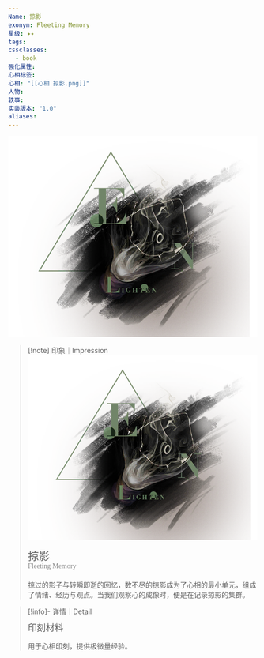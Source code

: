 ```yaml
---
Name: 掠影
exonym: Fleeting Memory
星级: ✦✦
tags: 
cssclasses:
  - book
强化属性: 
心相标签: 
心相: "[[心相 掠影.png]]"
人物: 
轶事: 
实装版本: "1.0"
aliases: 
---
```

![cover](assets/掠影｜Fleeting%20Memory.assets/心相%20掠影.png)

> [!note] 印象｜Impression
> ![心相 掠影|inlL|300](assets/掠影｜Fleeting%20Memory.assets/心相%20掠影.png)
> <p style="font-family: '家族宋', sans-serif; font-size: 22px; line-height: 0.75; text-indent: 0;">掠影<br><span style="font-family: serif; font-size: 14px; color: #888888;">Fleeting Memory</span></p>
> 
> 掠过的影子与转瞬即逝的回忆，数不尽的掠影成为了心相的最小单元，组成了情绪、经历与观点。当我们观察心的成像时，便是在记录掠影的集群。

> [!info]- 详情｜Detail
> <p style="font-family: '家族宋', sans-serif; font-size: 18px; line-height: 0.75; text-indent: 0;">印刻材料</p>
> 
> 用于心相印刻，提供极微量经验。

